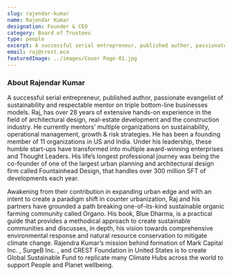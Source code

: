 ```yaml
---
slug: rajendar-kumar
name: Rajendar Kumar
designation: Founder & CEO
category: Board of Trustees
type: people
excerpt: A successful serial entrepreneur, published author, passionate evangelist of sustainability and respectable mentor on triple bottom-line businesses models. Raj, has over 28 years of extensive hands-on experience in the field of architectural design, real-estate development and the construction industry
email: raj@crest.eco
featuredImage: ../images/Cover Page-01.jpg
---
```


### About Rajendar Kumar

A successful serial entrepreneur, published author, passionate evangelist of sustainability and respectable mentor
on triple bottom-line businesses models. Raj, has over 28 years of extensive hands-on experience in the field
of architectural design, real-estate development and the construction industry. He currently mentors’ multiple
organizations on sustainability, operational management, growth & risk strategies. He has been a founding
member of 11 organizations in US and India. Under his leadership, these humble start-ups have transformed into
multiple award-winning enterprises and Thought Leaders. His life’s longest professional journey was being the
co-founder of one of the largest urban planning and architectural design firm called Fountainhead Design, that
handles over 300 million SFT of developments each year.

Awakening from their contribution in expanding urban edge and with an intent to create a paradigm shift in
counter urbanization, Raj and his partners have grounded a path breaking one-of-its-kind sustainable organic
farming community called Organo. His book, Blue Dharma, is a practical guide that provides a methodical approach
to create sustainable communities and discusses, in depth, his vision towards comprehensive environmental
response and natural resource conservation to mitigate climate change. Rajendra Kumar’s mission behind
formation of Mark Capital Inc. , SurgeB Inc. , and CREST Foundation in United States is to create Global Sustainable
Fund to replicate many Climate Hubs across the world to support People and Planet wellbeing.
